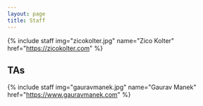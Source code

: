 ```yaml
---
layout: page
title: Staff
---
```


<style type="text/css">
.staff { display: inline-block; width: 128; text-align: center; margin: 0 auto 8px; padding: 0 8px; cursor: pointer; }
.staff img { max-width: 128px; max-height: 128px; border-radius: 8px; border: thin solid #999; }
.staff span { display: block; }
</style>

{% include staff img="zicokolter.jpg" name="Zico Kolter" href="https://zicokolter.com" %}

## TAs

{% include staff img="gauravmanek.jpg" name="Gaurav Manek" href="https://www.gauravmanek.com" %}
